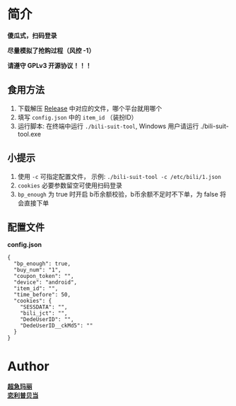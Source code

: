 # 简介

**傻瓜式，扫码登录**

**尽量模拟了抢购过程（风控 -1）**

**请遵守 GPLv3 开源协议！！！**

## 食用方法
1. 下载解压 [Release](https://github.com/MikaNyaru/bili-suit-v2/releases) 中对应的文件，哪个平台就用哪个
2. 填写 `config.json` 中的 `item_id` （装扮ID）
3. 运行脚本: 在终端中运行 `./bili-suit-tool`, Windows 用户请运行 ./bili-suit-tool.exe

## 小提示
1. 使用 `-c` 可指定配置文件， 示例: `./bili-suit-tool -c /etc/bili/1.json`
2. `cookies` 必要参数留空可使用扫码登录
3. `bp_enough` 为 true 时开启 b币余额校验，b币余额不足时不下单，为 false 将会直接下单

## 配置文件

**config.json**

```
{
  "bp_enough": true,
  "buy_num": "1",
  "coupon_token": "",
  "device": "android",
  "item_id": "",
  "time_before": 50,
  "cookies": {
    "SESSDATA": "",
    "bili_jct": "",
    "DedeUserID": "",
    "DedeUserID__ckMd5": ""
  }
}
```

# Author
[**超急玛丽**](https://space.bilibili.com/24924450)  
[**恋利普贝当**](https://space.bilibili.com/2932835)


